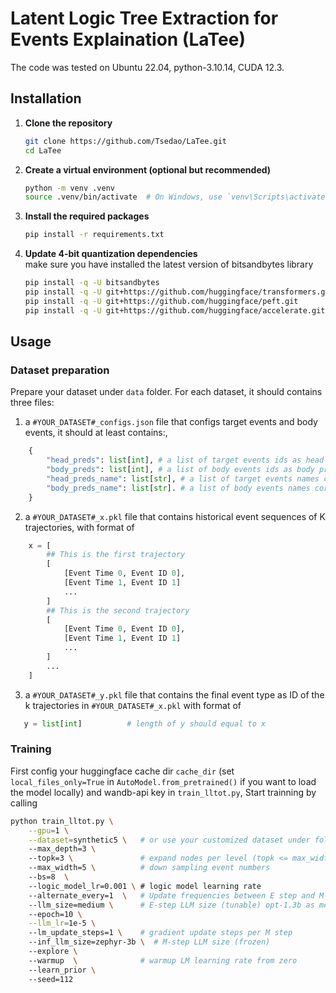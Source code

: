 # Latent Logic Tree Extraction for Events Explaination (LaTee)

The code was tested on Ubuntu 22.04, python-3.10.14, CUDA 12.3.
## Installation

1. **Clone the repository**
    ```bash
    git clone https://github.com/Tsedao/LaTee.git
    cd LaTee
    ```

2. **Create a virtual environment (optional but recommended)**
    ```bash
    python -m venv .venv
    source .venv/bin/activate  # On Windows, use `venv\Scripts\activate`
    ```

3. **Install the required packages**
    ```bash
    pip install -r requirements.txt
    ```
4. **Update 4-bit quantization dependencies** \
make sure you have installed the latest version of bitsandbytes library
    ```bash
    pip install -q -U bitsandbytes
    pip install -q -U git+https://github.com/huggingface/transformers.git
    pip install -q -U git+https://github.com/huggingface/peft.git
    pip install -q -U git+https://github.com/huggingface/accelerate.git
    ```

## Usage

### Dataset preparation
Prepare your dataset under `data` folder. For each dataset, it should contains three files:
1. a `#YOUR_DATASET#_configs.json` file that configs target events and body events, it should at least contains:,
```py
    {
        "head_preds": list[int], # a list of target events ids as head predicates 
        "body_preds": list[int], # a list of body events ids as body predicates, we do not predict them 
        "head_preds_name": list[str], # a list of target events names corresponding to head_preds 
        "body_preds_name": list[str]. # a list of body events names corresponding to body_preds
    }
```
2. a `#YOUR_DATASET#_x.pkl` file that contains historical event sequences of K trajectories, with format of
```py
    x = [
        ## This is the first trajectory
        [
            [Event Time 0, Event ID 0],
            [Event Time 1, Event ID 1]
            ...
        ]
        ## This is the second trajectory
        [
            [Event Time 0, Event ID 0],
            [Event Time 1, Event ID 1]
            ...
        ]
        ...
    ]
```
3. a `#YOUR_DATASET#_y.pkl` file that contains the final event type as ID of the k trajectories in `#YOUR_DATASET#_x.pkl` with format of
```py
   y = list[int]          # length of y should equal to x
```

### Training

First config your huggingface cache dir `cache_dir` (set `local_files_only=True` in `AutoModel.from_pretrained()` if you want to load the model locally) and wandb-api key in `train_lltot.py`,
Start trainning by calling
```bash
python train_lltot.py \
    --gpu=1 \
    --dataset=synthetic5 \   # or use your customized dataset under folder data/
    --max_depth=3 \   
    --topk=3 \               # expand nodes per level (topk <= max_width)
    --max_width=5 \          # down sampling event numbers 
    --bs=8  \ 
    --logic_model_lr=0.001 \ # logic model learning rate  
    --alternate_every=1  \   # Update frequencies between E step and M step
    --llm_size=medium \      # E-step LLM size (tunable) opt-1.3b as medium, opt-6.7b as large 
    --epoch=10 \
    --llm_lr=1e-5 \ 
    --lm_update_steps=1 \    # gradient update steps per M step    
    --inf_llm_size=zephyr-3b \  # M-step LLM size (frozen)
    --explore \ 
    --warmup  \              # warmup LM learning rate from zero
    --learn_prior \       
    --seed=112 
``` 
